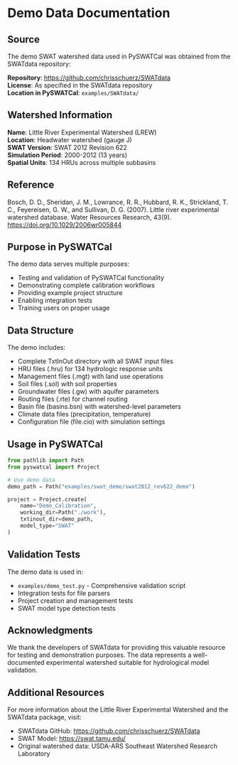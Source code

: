 # Demo Data Documentation

## Source

The demo SWAT watershed data used in PySWATCal was obtained from the SWATdata repository:

**Repository**: https://github.com/chrisschuerz/SWATdata  
**License**: As specified in the SWATdata repository  
**Location in PySWATCal**: `examples/SWATdata/`

## Watershed Information

**Name**: Little River Experimental Watershed (LREW)  
**Location**: Headwater watershed (gauge J)  
**SWAT Version**: SWAT 2012 Revision 622  
**Simulation Period**: 2000-2012 (13 years)  
**Spatial Units**: 134 HRUs across multiple subbasins

## Reference

Bosch, D. D., Sheridan, J. M., Lowrance, R. R., Hubbard, R. K., Strickland, T. C., Feyereisen, G. W., and Sullivan, D. G. (2007). Little river experimental watershed database. Water Resources Research, 43(9). https://doi.org/10.1029/2006wr005844

## Purpose in PySWATCal

The demo data serves multiple purposes:
- Testing and validation of PySWATCal functionality
- Demonstrating complete calibration workflows
- Providing example project structure
- Enabling integration tests
- Training users on proper usage

## Data Structure

The demo includes:
- Complete TxtInOut directory with all SWAT input files
- HRU files (.hru) for 134 hydrologic response units
- Management files (.mgt) with land use operations
- Soil files (.sol) with soil properties
- Groundwater files (.gw) with aquifer parameters
- Routing files (.rte) for channel routing
- Basin file (basins.bsn) with watershed-level parameters
- Climate data files (precipitation, temperature)
- Configuration file (file.cio) with simulation settings

## Usage in PySWATCal

```python
from pathlib import Path
from pyswatcal import Project

# Use demo data
demo_path = Path("examples/swat_demo/swat2012_rev622_demo")

project = Project.create(
    name="Demo_Calibration",
    working_dir=Path("./work"),
    txtinout_dir=demo_path,
    model_type="SWAT"
)
```

## Validation Tests

The demo data is used in:
- `examples/demo_test.py` - Comprehensive validation script
- Integration tests for file parsers
- Project creation and management tests
- SWAT model type detection tests

## Acknowledgments

We thank the developers of SWATdata for providing this valuable resource for testing and demonstration purposes. The data represents a well-documented experimental watershed suitable for hydrological model validation.

## Additional Resources

For more information about the Little River Experimental Watershed and the SWATdata package, visit:
- SWATdata GitHub: https://github.com/chrisschuerz/SWATdata
- SWAT Model: https://swat.tamu.edu/
- Original watershed data: USDA-ARS Southeast Watershed Research Laboratory
